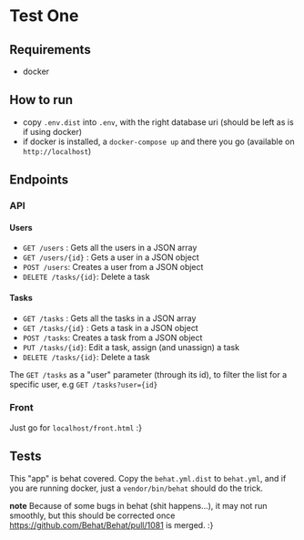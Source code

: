 Test One
========
Requirements
------------
- docker

How to run
----------
- copy `.env.dist` into `.env`, with the right database uri (should be left as is if using docker)
- if docker is installed, a `docker-compose up` and there you go (available on `http://localhost`)

Endpoints
---------
### API
#### Users
- `GET /users` : Gets all the users in a JSON array
- `GET /users/{id}` : Gets a user in a JSON object
- `POST /users`: Creates a user from a JSON object
- `DELETE /tasks/{id}`: Delete a task

#### Tasks
- `GET /tasks` : Gets all the tasks in a JSON array
- `GET /tasks/{id}` : Gets a task in a JSON object
- `POST /tasks`: Creates a task from a JSON object
- `PUT /tasks/{id}`: Edit a task, assign (and unassign) a task
- `DELETE /tasks/{id}`: Delete a task

The `GET /tasks` as a "user" parameter (through its id), to filter the list for
a specific user, e.g `GET /tasks?user={id}`

### Front
Just go for `localhost/front.html` :}

Tests
-----
This "app" is behat covered. Copy the `behat.yml.dist` to `behat.yml`, and if
you are running docker, just a `vendor/bin/behat` should do the trick.

**note** Because of some bugs in behat (shit happens...), it may not run
smoothly, but this should be corrected once
https://github.com/Behat/Behat/pull/1081 is merged. :}

